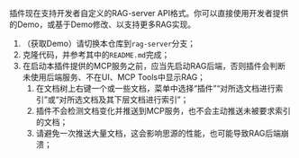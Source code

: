 插件现在支持开发者自定义的RAG-server API格式。你可以直接使用开发者提供的Demo，或基于Demo修改、以支持更多RAG实现。

1. （获取Demo）请切换本仓库到`rag-server`分支；
2. 克隆代码，并参考其中的`README.md`完成；
3. 在启动本插件提供的MCP服务之前，应当先启动RAG后端，否则插件会判断未使用后端服务、不在UI、MCP Tools中显示RAG；
   1. 在文档树上右键一个或一些文档，菜单中选择“插件”“对所选文档进行索引”或“对所选文档及其下层文档进行索引”；
   2. 插件不会检测文档变化并推送到MCP服务，也不会主动推送未被要求索引的文档；
   3. 请避免一次推送大量文档，这会影响思源的性能，也可能导致RAG后端崩溃；
